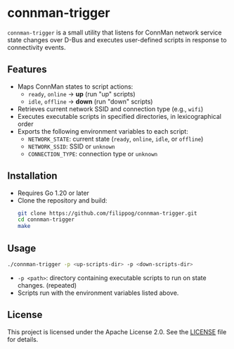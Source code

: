 # connman-trigger

`connman-trigger` is a small utility that listens for ConnMan network service
state changes over D-Bus and executes user-defined scripts in response to
connectivity events.

## Features

- Maps ConnMan states to script actions:
  - `ready`, `online` → **up** (run "up" scripts)
  - `idle`, `offline` → **down** (run "down" scripts)
- Retrieves current network SSID and connection type (e.g., `wifi`)
- Executes executable scripts in specified directories, in lexicographical order
- Exports the following environment variables to each script:
  - `NETWORK_STATE`: current state (`ready`, `online`, `idle`, or `offline`)
  - `NETWORK_SSID`: SSID or `unknown`
  - `CONNECTION_TYPE`: connection type or `unknown`

## Installation

- Requires Go 1.20 or later
- Clone the repository and build:
  ```sh
  git clone https://github.com/filippog/connman-trigger.git
  cd connman-trigger
  make
  ```

## Usage

```sh
./connman-trigger -p <up-scripts-dir> -p <down-scripts-dir>
```

- `-p <path>`: directory containing executable scripts to run on state changes. (repeated)
- Scripts run with the environment variables listed above.


## License

This project is licensed under the Apache License 2.0. See the [LICENSE](LICENSE) file for details.
